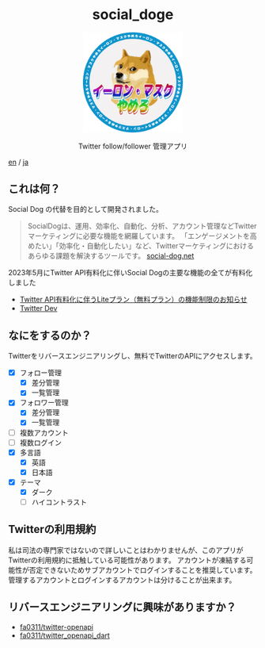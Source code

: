 <div align="center">
    <h1>social_doge</h1>
    <img width="40%" src="docs/icons/doge.png">
    <p>Twitter follow/follower 管理アプリ</p>
</div>

[en](./README.md) / [ja](./README-ja.md)

## これは何？

Social Dog の代替を目的として開発されました。

> SocialDogは、運用、効率化、自動化、分析、アカウント管理などTwitterマーケティングに必要な機能を網羅しています。
> 「エンゲージメントを高めたい」「効率化・自動化したい」など、Twitterマーケティングにおけるあらゆる課題を解決するツールです。
> [social-dog.net](https://social-dog.net/ja/)

2023年5月にTwitter API有料化に伴いSocial Dogの主要な機能の全てが有料化しました

- [Twitter API有料化に伴うLiteプラン（無料プラン）の機能制限のお知らせ](https://social-dog.net/ja/help/other/notice/lite_plan_features_reduction/)
- [Twitter Dev](https://twitter.com/TwitterDev/status/1623467615539859456)

## なにをするのか？

Twitterをリバースエンジニアリングし、無料でTwitterのAPIにアクセスします。

- [x] フォロー管理
  - [x] 差分管理
  - [x] 一覧管理
- [x] フォロワー管理
  - [x] 差分管理
  - [x] 一覧管理
- [ ] 複数アカウント
- [ ] 複数ログイン
- [x] 多言語
  - [x] 英語
  - [x] 日本語
- [x] テーマ
  - [x] ダーク
  - [ ] ハイコントラスト

## Twitterの利用規約

私は司法の専門家ではないので詳しいことはわかりませんが、このアプリがTwitterの利用規約に抵触している可能性があります。
アカウントが凍結する可能性が否定できないためサブアカウントでログインすることを推奨しています。
管理するアカウントとログインするアカウントは分けることが出来ます。

## リバースエンジニアリングに興味がありますか？

- [fa0311/twitter-openapi](https://github.com/fa0311/twitter_openapi_dart)
- [fa0311/twitter_openapi_dart](https://github.com/fa0311/twitter_openapi_dart)
